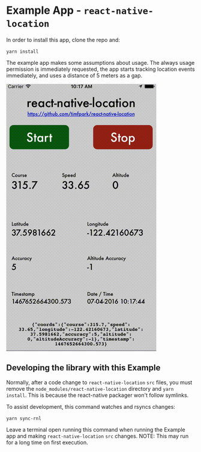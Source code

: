 # Example App - `react-native-location`

In order to install this app, clone the repo and:

```
yarn install
```

The example app makes some assumptions about usage. The always usage permission is immediately requested, the app starts tracking location events immediately, and uses a distance of 5 meters as a gap.

![Example app video](../screenshots/example.gif)

## Developing the library with this Example
Normally, after a code change to `react-native-location` `src` files, you must remove the `node_modules/react-native-location` directory and `yarn install`. This is because the react-native packager won't follow symlinks.

To assist development, this command watches and rsyncs changes:

```
yarn sync-rnl
```

Leave a terminal open running this command when running the Example app and making `react-native-location` `src` changes. NOTE: This may run for a long time on first execution.
